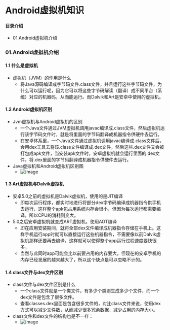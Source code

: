 # Android虚拟机知识
#### 目录介绍
- 01.Android虚拟机介绍



### 01.Android虚拟机介绍
#### 1.1 什么是虚拟机
- 虚拟机（JVM）的作用是什么
    - 将Java源码编译成字节码文件.class文件，并且运行这些字节码文件，为什么可以运行呢，因为它可以将这些字节码解读（翻译）成不同平台（系统）对应的机器码，从而能运行。而Dalvik和Art是安卓中使用的虚拟机。


#### 1.2 Android虚拟机区别
- Jvm虚拟机与Android虚拟机的区别
    - 一个Java文件通过JVM虚拟机调用javac编译成.class文件，然后虚拟机运行该字节码文件时，就是将里面的字节码翻译成机器指令供硬件去运行。
    - 在安卓体系里，一个Java文件通过虚拟机调用javac编译成.class文件后，会用dex工具去将该.class文件编译成.dex文件，然后这些.dex文件又会被打包成apk文件，当安装apk文件时，安卓虚拟机就会运行里面的.dex文件，将.dex里面的字节码翻译成机器指令供硬件去运行。
- Java虚拟机和Android虚拟机区别图
    - ![image](https://img-blog.csdnimg.cn/4dfc08c2359c4c4c8e15a75bc344e42c.png)


#### 1.3 Art虚拟机与Dalvik虚拟机
- 安卓5.0之前的虚拟机是Dalvik虚拟机，使用的是JIT编译
    - 即每次运行程序，都实时地进行将部分dex字节码编译成机器指令供手机去运行，这样整个apk包占用系统内存会很小，但因为每次运行都需要编译，所以CPU的消耗则变大。
- 5.0之后安卓虚拟机就变成ART虚拟机，使用AOT编译
    - 即在应用安装期间，就将全部dex文件编译成机器指令存储在手机上。这样手机运行app时就可以直接运行这些机器指令，不需要像以前Dalvik虚拟机那样还要再去编译，这样就可以使得整个app运行过程速度要快很多。
    - 当然与此同时app可能会比以前要占用的内存要大，但现在的安卓手机的内存已经发展的越来越大了，所以这个缺点是可以忽略不计的。


#### 1.4 class文件与dex文件区别
- class文件与dex文件区别是什么
    - 一个class文件就是一个类文件，有多少个类则生成多少个文件，而一个dex文件是包含了很多文件。
    - 查看classes.dex里面是包含很多文件的，对比class文件来说，使用dex方式可以减少文件数，从而减少很多冗余数据，减少占用的内存大小。
- class文件和dex文件的结构也是不一样：
    - ![image](https://img-blog.csdnimg.cn/dd03686791d445d6b7dc6d70f3962069.png)










